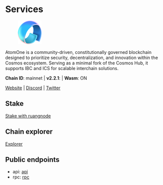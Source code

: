 # Services

<figure><img src="https://raw.githubusercontent.com/ruangnode/cosmos-images/main/logos/avail.png" alt=""><figcaption></figcaption></figure>

AtomOne is a community-driven, constitutionally governed blockchain designed to prioritize security, decentralization, and innovation within the Cosmos ecosystem. Serving as a minimal fork of the Cosmos Hub, it supports IBC and ICS for scalable interchain solutions.

**Chain ID**: mainnet | **v2.2.1**:  | **Wasm**: ON

[Website](https://www.availproject.org/) | [Discord](https://discord.gg/PeUxFxuf) | [Twitter](https://x.com/AvailProject)

## Stake

[Stake with ruangnode](https://www.availspace.app/)
## Chain explorer
[Explorer](https://explorer.avail.so/)

## Public endpoints

* api: [api]()
* rpc: [rpc]()
